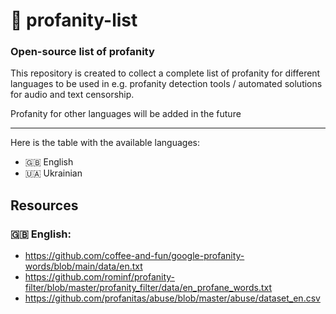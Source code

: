# 🤬 profanity-list

### Open-source list of profanity

This repository is created to collect a complete list of profanity for different languages ​​to be used in e.g. profanity detection tools / automated solutions for audio and text censorship.

Profanity for other languages ​​will be added in the future

---

Here is the table with the available languages:

- 🇬🇧 English
- 🇺🇦 Ukrainian

## Resources

### 🇬🇧 English:

- https://github.com/coffee-and-fun/google-profanity-words/blob/main/data/en.txt
- https://github.com/rominf/profanity-filter/blob/master/profanity_filter/data/en_profane_words.txt
- https://github.com/profanitas/abuse/blob/master/abuse/dataset_en.csv
